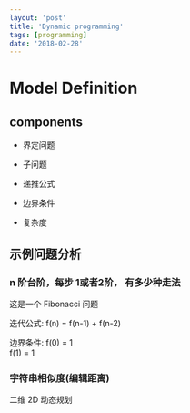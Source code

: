 ```yaml
---
layout: 'post'
title: 'Dynamic programming'
tags: [programming]
date: '2018-02-28'
---
```


# Model Definition

## components

- 界定问题

- 子问题

- 递推公式

- 边界条件

- 复杂度

## 示例问题分析

### n 阶台阶，每步 1或者2阶， 有多少种走法

这是一个 Fibonacci 问题

迭代公式: f(n) = f(n-1) + f(n-2)

边界条件:
f(0) = 1  
f(1) = 1

### 字符串相似度(编辑距离)

二维 2D 动态规划
